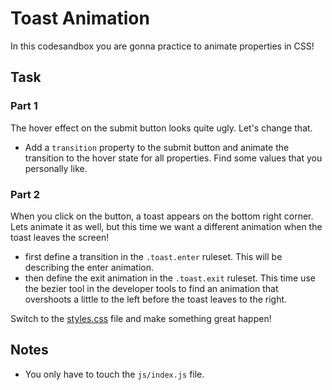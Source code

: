 # Toast Animation

In this codesandbox you are gonna practice to animate properties in CSS!

## Task

### Part 1

The hover effect on the submit button looks quite ugly. Let's change that.

- Add a `transition` property to the submit button and animate the transition to the hover state for all properties. Find some values that you personally like.

### Part 2

When you click on the button, a toast appears on the bottom right corner. Lets animate it as well, but this time we want a different animation when the toast leaves the screen!

- first define a transition in the `.toast.enter` ruleset. This will be describing the enter animation.
- then define the exit animation in the `.toast.exit` ruleset. This time use the bezier tool in the developer tools to find an animation that overshoots a little to the left before the toast leaves to the right.

Switch to the [styles.css](./css/styles.css) file and make something great happen!

## Notes

- You only have to touch the `js/index.js` file.
